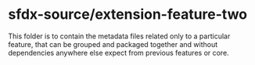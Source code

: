 # sfdx-source/extension-feature-two
This folder is to contain the metadata files related only to a particular feature, that can be grouped and packaged together and without dependencies anywhere else expect from previous features or core.
